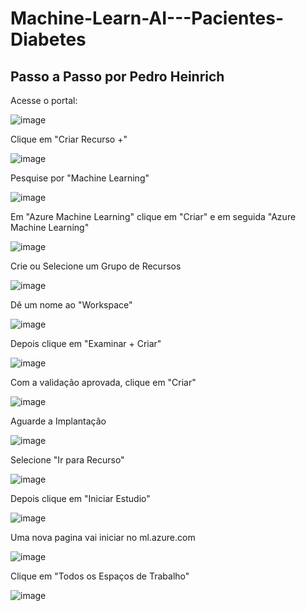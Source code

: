 # Machine-Learn-AI---Pacientes-Diabetes

## Passo a Passo por Pedro Heinrich

Acesse o portal:

![image](https://github.com/pedroheinrich/Machine-Learn-AI---Pacientes-Diabetes/assets/97209403/1195b4c2-51b3-4033-b9ee-93b5f521c375)


Clique em "Criar Recurso +"

![image](https://github.com/pedroheinrich/Machine-Learn-AI---Pacientes-Diabetes/assets/97209403/2ae797ad-f87b-45e5-b27f-e0a65b36a6e6)


Pesquise por "Machine Learning"

![image](https://github.com/pedroheinrich/Machine-Learn-AI---Pacientes-Diabetes/assets/97209403/c7ceed88-fec6-447a-8d9f-dc0971e5b18f)


Em "Azure Machine Learning" clique em "Criar" e em seguida "Azure Machine Learning"

![image](https://github.com/pedroheinrich/Machine-Learn-AI---Pacientes-Diabetes/assets/97209403/8c6fcec1-309e-487b-afdd-140bc997f305)


Crie ou Selecione um Grupo de Recursos

![image](https://github.com/pedroheinrich/Machine-Learn-AI---Pacientes-Diabetes/assets/97209403/eba1983b-53a7-4346-8da7-dcfdb42b97e3)


Dê um nome ao "Workspace"

![image](https://github.com/pedroheinrich/Machine-Learn-AI---Pacientes-Diabetes/assets/97209403/f879fe20-ee43-480a-b61a-9b15d87b18f8)


Depois clique em "Examinar + Criar" 

![image](https://github.com/pedroheinrich/Machine-Learn-AI---Pacientes-Diabetes/assets/97209403/c59b2bc1-d3ef-40b5-8aa5-f170036178e1)


Com a validação aprovada, clique em "Criar"

![image](https://github.com/pedroheinrich/Machine-Learn-AI---Pacientes-Diabetes/assets/97209403/746a011d-89d0-4fe8-bfe2-2458224893cc)


Aguarde a Implantação

![image](https://github.com/pedroheinrich/Machine-Learn-AI---Pacientes-Diabetes/assets/97209403/321e515b-d2e2-4870-ba57-726a27871367)


Selecione "Ir para Recurso"

![image](https://github.com/pedroheinrich/Machine-Learn-AI---Pacientes-Diabetes/assets/97209403/b5a01a1d-b4c7-41db-a9ea-754f15c7f285)


Depois clique em "Iniciar Estudio"

![image](https://github.com/pedroheinrich/Machine-Learn-AI---Pacientes-Diabetes/assets/97209403/ef7e5fb5-b93f-4820-ae3c-a4dc0773330a)



Uma nova pagina vai iniciar no ml.azure.com

![image](https://github.com/pedroheinrich/Machine-Learn-AI---Pacientes-Diabetes/assets/97209403/41a68110-aee4-4949-bdbd-7742e18082f7)

Clique em "Todos os Espaços de Trabalho"

![image](https://github.com/pedroheinrich/Machine-Learn-AI---Pacientes-Diabetes/assets/97209403/eaee4ea5-a9a6-42c8-8bdf-7e3bb807a5d4)






